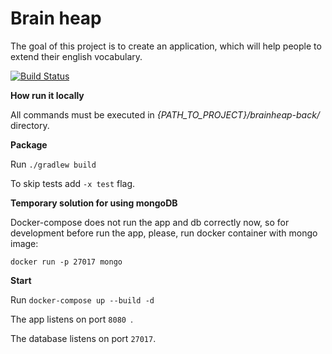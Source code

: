 # Brain heap

The goal of this project is to create an application, which will help people to extend their english vocabulary.

[![Build Status](https://travis-ci.org/annazarubina/brainheap-back.svg?branch=master)](https://travis-ci.org/annazarubina/brainheap-back)

**How run it locally** 

All commands must be executed in _{PATH_TO_PROJECT}/brainheap-back/_ directory.

**Package**

Run `./gradlew build`

To skip tests add `-x test` flag.

**Temporary solution for using mongoDB**

Docker-compose does not run the app and db correctly now, so for development
before run the app, please, run docker container with mongo image:

`docker run -p 27017 mongo`

**Start**

Run `docker-compose up --build -d`

The app listens on port `8080 `.

The database listens on port `27017`.
